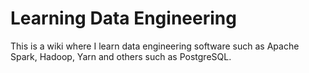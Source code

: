 # Learning Data Engineering 

This is a wiki where I learn data engineering software such as Apache Spark, Hadoop, Yarn and others such as PostgreSQL. 


